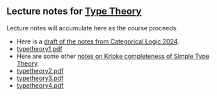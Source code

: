 ## Lecture notes for [Type Theory](/typetheory/)

Lecture notes will accumulate here as the course proceeds.

- Here is a [draft of the notes from Categorical Logic 2024](catlog2024.pdf).
- [typetheory1.pdf](typetheory1.pdf)
- Here are some other [notes on Kripke completeness of Simple Type Theory](KripkeSTT.pdf).
- [typetheory2.pdf](typetheory2.pdf)
- [typetheory3.pdf](typetheory3.pdf)
- [typetheory4.pdf](typetheory4.pdf)
<!--
- [typetheory3b.pdf](typetheory3b.pdf)
- [typetheory4b.pdf](typetheory4b.pdf)
-->

